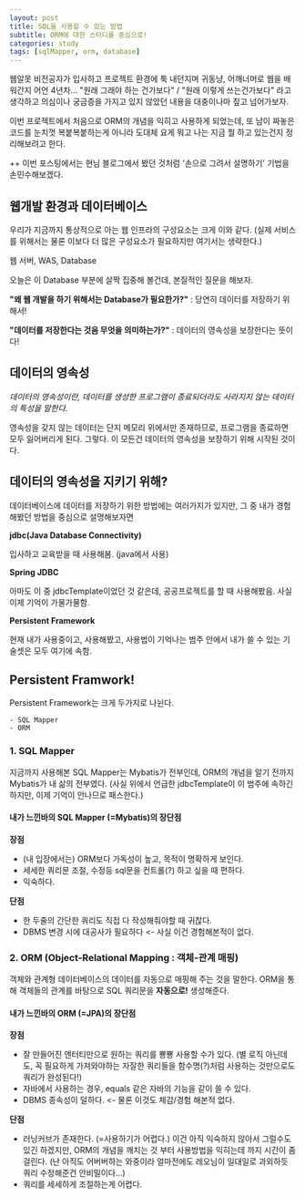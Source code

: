 ```yaml
---
layout: post
title: SQL을 사용할 수 있는 방법
subtitle: ORM에 대한 스터디를 중심으로!
categories: study
tags: [sqlMapper, orm, database]
---
```


웹알못 비전공자가 입사하고 프로젝트 환경에 툭 내던지며 귀동냥, 어깨너머로 웹을 배워간지 어언 4년차...
"원래 그래야 하는 건가보다" / "원래 이렇게 쓰는건가보다" 라고 생각하고 의심이나 궁금증을 가지고 있지 않았던 내용을 대충이나마 짚고 넘어가보자.

이번 프로젝트에서 처음으로 ORM의 개념을 익히고 사용하게 되었는데,
또 남이 짜놓은 코드를 눈치껏 복붙복붙하는게 아니라 도대체 요게 뭐고 나는 지금 뭘 하고 있는건지 정리해보려고 한다.

++ 이번 포스팅에서는 현님 블로그에서 봤던 것처럼 '손으로 그려서 설명하기' 기법을 손민수해보겠다.

## 웹개발 환경과 데이터베이스

우리가 지금까지 통상적으로 아는 웹 인프라의 구성요소는 크게 이와 같다.
(실제 서비스를 위해서는 물론 이보다 더 많은 구성요소가 필요하지만 여기서는 생략한다.)

웹 서버, WAS, Database

오늘은 이 Database 부분에 살짝 집중해 볼건데,
본질적인 질문을 해보자.

**"왜 웹 개발을 하기 위해서는 Database가 필요한가?"**
: 당연히 데이터를 저장하기 위해서!

**"데이터를 저장한다는 것음 무엇을 의미하는가?"**
: 데이터의 영속성을 보장한다는 뜻이다!

## 데이터의 영속성

_데이터의 영속성이란, 데이터를 생성한 프로그램이 종료되더라도 사라지지 않는 데이터의 특성을 말한다._

영속성을 갖지 않는 데이터는 단지 메모리 위에서만 존재하므로, 프로그램을 종료하면 모두 잃어버리게 된다.
그렇다. 이 모든건 데이터의 영속성을 보장하기 위해 시작된 것이다.

## 데이터의 영속성을 지키기 위해?

데이터베이스에 데이터를 저장하기 위한 방법에는 여러가지가 있지만,
그 중 내가 경험해봤던 방법을 중심으로 설명해보자면

**jdbc(Java Database Connectivity)**

입사하고 교육받을 때 사용해봄. (java에서 사용)

**Spring JDBC**

아마도 이 중 jdbcTemplate이었던 것 같은데, 공공프로젝트를 할 때 사용해봤음. 사실 이제 기억이 가물가물함.

**Persistent Framework**

현재 내가 사용중이고, 사용해봤고, 사용법이 기억나는 범주 안에서 내가 쓸 수 있는 기술셋은 모두 여기에 속함.

## Persistent Framwork!

Persistent Framework는 크게 두가지로 나뉜다.

```
- SQL Mapper
- ORM
```

### 1. SQL Mapper

지금까지 사용해본 SQL Mapper는 Mybatis가 전부인데,
ORM의 개념을 알기 전까지 Mybatis가 내 삶의 전부였다.
(사실 위에서 언급한 jdbcTemplate이 이 범주에 속하긴 하지만, 이제 기억이 안나므로 패스한다.)

#### 내가 느낀바의 SQL Mapper (=Mybatis)의 장단점

**장점**

- (내 입장에서는) ORM보다 가독성이 높고, 목적이 명확하게 보인다.
- 세세한 쿼리문 조절, 수정등 sql문을 컨트롤(?) 하고 싶을 때 편하다.
- 익숙하다.

**단점**

- 한 두줄의 간단한 쿼리도 직접 다 작성해줘야할 때 귀찮다.
- DBMS 변경 시에 대공사가 필요하다 <- 사실 이건 경험해본적이 없다.

### 2. ORM (Object-Relational Mapping : 객체-관계 매핑)

객체와 관계형 데이터베이스의 데이터를 자동으로 매핑해 주는 것을 말한다.
ORM을 통해 객체들의 관계를 바탕으로 SQL 쿼리문을 **자동으로!** 생성해준다.

#### 내가 느낀바의 ORM (=JPA)의 장단점

**장점**

- 잘 만들어진 엔터티만으로 원하는 쿼리를 뿅뿅 사용할 수가 있다. (별 로직 아닌데도, 꼭 필요하게 가져와야하는 자잘한 쿼리들을 함수명(?)처럼 사용하는 것만으로도 쿼리가 완성된다!)
- 자바에서 사용하는 경우, equals 같은 자바의 기능을 같이 쓸 수 있다.
- DBMS 종속성이 덜하다. <- 물론 이것도 체감/경험 해본적 없다.

**단점**

- 러닝커브가 존재한다. (=사용하기가 어렵다.) 이건 아직 익숙하지 않아서 그럴수도 있긴 하겠지만, ORM의 개념을 깨치는 것 부터 사용방법을 익히는데 까지 시간이 좀 걸린다. (난 아직도 어버버하는 와중이라 얼마전에도 레오님이 일대일로 과외하듯 쿼리 수정해준건 안비밀이다...)
- 쿼리를 세세하게 조절하는게 어렵다.
